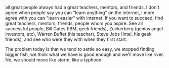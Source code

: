 all great people always had a great teachers, mentors, and friends. I don't agree when people say you can "learn anything" on the internet, I more agree with you can "learn easier" with internet. If you want to succeed, find great teachers, mentors, friends, people whom you aspire. See all successful people, Bill Gates (IBM, geek friends), Zuckerberg (genius angel investors, etc), Warren Buffet (his teacher), Steve Jobs (Intel, his geek friends), and see who were they with when they first start.

The problem today is that we tend to settle so easy, we stopped finding bigger fish, we think what we have is good enough and we'll move like river. No, we should move like storm, like a typhoon.

